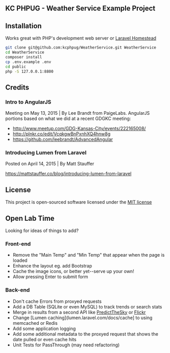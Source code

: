 ## KC PHPUG - Weather Service Example Project

## Installation
Works great with PHP's development web server or [Laravel Homestead](http://laravel.com/docs/4.2/homestead)

````bash
git clone git@github.com:kcphpug/WeatherService.git WeatherService
cd WeatherService
composer install
cp .env.example .env
cd public
php -S 127.0.0.1:8800
````

## Credits

### Intro to AngularJS

Meeting on May 13, 2015 | By Lee Brandt from PaigeLabs. AngularJS portions based on what we did at a recent GDGKC meeting:

* http://www.meetup.com/GDG-Kansas-City/events/222165008/
* http://plnkr.co/edit/VcqkgwBnPxnhXQ4hnw8g
* https://github.com/leebrandt/AdvancedAngular

### Introducing Lumen from Laravel

Posted on April 14, 2015 | By Matt Stauffer

https://mattstauffer.co/blog/introducing-lumen-from-laravel

## License
This project is open-sourced software licensed under the [MIT license](http://opensource.org/licenses/MIT)

## Open Lab Time
Looking for ideas of things to add?

### Front-end
* Remove the "Main Temp" and "Min Temp" that appear when the page is loaded
* Enhance the layout eg. add Bootstrap
* Cache the image icons, or better yet--serve up your own!
* Allow pressing Enter to submit form

### Back-end
* Don't cache Errors from proxyed requests
* Add a DB Table (SQLite or even MySQL) to track trends or search stats
* Merge in results from a second API like [PredictTheSky](http://predictthesky.org/developers.html) or [Flickr](https://www.flickr.com/services/api/flickr.places.findByLatLon.html)
* Change [Lumen caching](lumen.laravel.com/docs/cache] to using memcached or Redis
* Add some application logging
* Add some additional metadata to the proxyed request that shows the date pulled or even cache hits
* Unit Tests for PassThrough (may need refactoring) 

